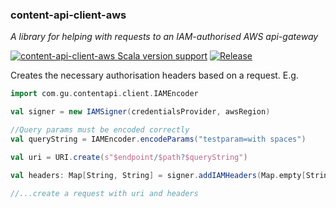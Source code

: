 ### content-api-client-aws
_A library for helping with requests to an IAM-authorised AWS api-gateway_

[![content-api-client-aws Scala version support](https://index.scala-lang.org/guardian/content-api-client-aws/content-api-client-aws/latest-by-scala-version.svg?platform=jvm)](https://index.scala-lang.org/guardian/content-api-client-aws/content-api-client-aws)
[![Release](https://github.com/guardian/content-api-client-aws/actions/workflows/release.yml/badge.svg)](https://github.com/guardian/content-api-client-aws/actions/workflows/release.yml)

Creates the necessary authorisation headers based on a request.
E.g.

```scala
import com.gu.contentapi.client.IAMEncoder

val signer = new IAMSigner(credentialsProvider, awsRegion)

//Query params must be encoded correctly
val queryString = IAMEncoder.encodeParams("testparam=with spaces")

val uri = URI.create(s"$endpoint/$path?$queryString")

val headers: Map[String, String] = signer.addIAMHeaders(Map.empty[String, String], uri)

//...create a request with uri and headers
```
